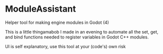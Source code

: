 # ModuleAssistant
 Helper tool for making engine modules in Godot (4)


This is a little thingamabob I made in an evening to automate all the set, get, and bind functions needed to register variables in Godot C++ modules.

UI is self explanatory, use this tool at your (code's) own risk
